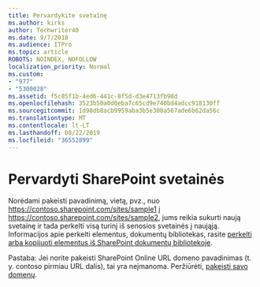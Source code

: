 ```yaml
---
title: Pervardykite svetainę
ms.author: kirks
author: Techwriter40
ms.date: 9/7/2018
ms.audience: ITPro
ms.topic: article
ROBOTS: NOINDEX, NOFOLLOW
localization_priority: Normal
ms.custom:
- "977"
- "5300028"
ms.assetid: f5c85f1b-4ed6-441c-8f5d-d3e4713fb98d
ms.openlocfilehash: 3523b50a0d0eba7c65cd9e740bd4adcc918130ff
ms.sourcegitcommit: 1d98db8acb9959aba3b5e308a567ade6b62da56c
ms.translationtype: MT
ms.contentlocale: lt-LT
ms.lasthandoff: 08/22/2019
ms.locfileid: "36552899"
---
```

# <a name="rename-a-sharepoint-site"></a>Pervardyti SharePoint svetainės

Norėdami pakeisti pavadinimą, vietą, pvz., nuo https://contoso.sharepoint.com/sites/sample1 į https://contoso.sharepoint.com/sites/sample2, jums reikia sukurti naują svetainę ir tada perkelti visą turinį iš senosios svetainės į naująją. Informacijos apie perkelti elementus, dokumentų bibliotekas, rasite [perkelti arba kopijuoti elementus iš SharePoint dokumentų bibliotekoje](https://go.microsoft.com/fwlink/?Linkid=2018691).
  
Pastaba: Jei norite pakeisti SharePoint Online URL domeno pavadinimas (t. y. contoso pirmiau URL dalis), tai yra neįmanoma. Peržiūrėti, [pakeisti savo domenų](https://go.microsoft.com/fwlink/?Linkid=2018696).
  